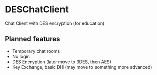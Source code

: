 # DESChatClient
Chat Client with DES encryption (for education)

## Planned features
- Temporary chat rooms 
- No login
- DES Encryption (later move to 3DES, then AES)
- Key Exchange, basic DH (may move to something more advanced)